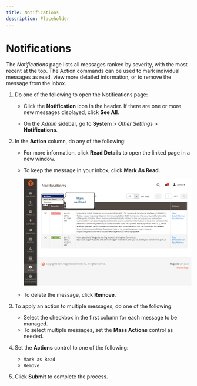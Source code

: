 ```yaml
---
title: Notifications
description: Placeholder
---
```

# Notifications

The _Notifications_ page lists all messages ranked by severity, with the most recent at the top. The Action commands can be used to mark individual messages as read, view more detailed information, or to remove the message from the inbox.

1. Do one of the following to open the Notifications page:

   - Click the **Notification** icon in the header. If there are one or more new messages displayed, click **See All**.

   - On the _Admin_ sidebar, go to **System** > _Other Settings_ > **Notifications**.

1. In the **Action** column, do any of the following:

   - For more information, click **Read Details** to open the linked page in a new window.

   - To keep the message in your inbox, click **Mark As Read**.

      ![Admin - notifications](./assets/admin-notifications-mark-as-read.png)<!-- zoom -->

   - To delete the message, click **Remove**.

1. To apply an action to multiple messages, do one of the following:

   - Select the checkbox in the first column for each message to be managed.
   - To select multiple messages, set the **Mass Actions** control as needed.

1. Set the **Actions** control to one of the following:

   - `Mark as Read`
   - `Remove`

1. Click **Submit** to complete the process.